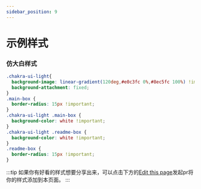 ```yaml
---
sidebar_position: 9
---
```


# 示例样式
### 仿大白样式
```css
.chakra-ui-light{
  background-image: linear-gradient(120deg,#e0c3fc 0%,#8ec5fc 100%) !important;
  background-attachment: fixed;
}
.main-box {
  border-radius: 15px !important;
}
.chakra-ui-light .main-box {
  background-color: white !important;
}
.chakra-ui-light .readme-box {
  background-color: white !important;
}
.readme-box {
  border-radius: 15px !important;
}
```
:::tip
如果你有好看的样式想要分享出来，可以点击下方的[Edit this page](https://github.com/Xhofe/alist-doc/edit/main/docs/style.md)发起pr将你的样式添加到本页面。
:::